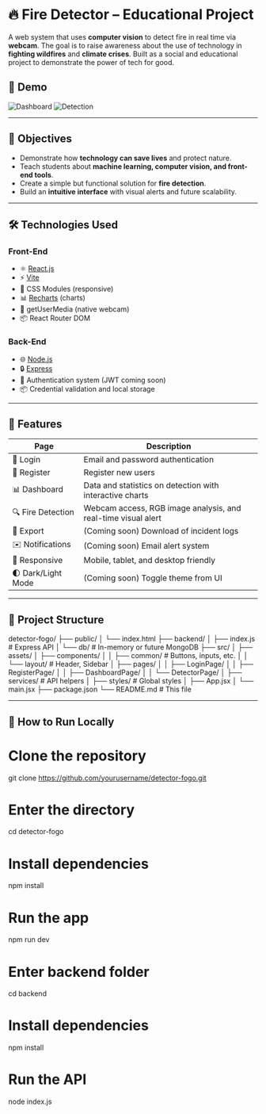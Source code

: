 # 🔥 Fire Detector – Educational Project

A web system that uses **computer vision** to detect fire in real time via **webcam**. The goal is to raise awareness about the use of technology in **fighting wildfires** and **climate crises**. Built as a social and educational project to demonstrate the power of tech for good.

## 📸 Demo

![Dashboard](./src/assets/screenshots/dashboard.png)
![Detection](./src/assets/screenshots/detection.png)

---

## 🧠 Objectives

- Demonstrate how **technology can save lives** and protect nature.
- Teach students about **machine learning, computer vision, and front-end tools**.
- Create a simple but functional solution for **fire detection**.
- Build an **intuitive interface** with visual alerts and future scalability.

---

## 🛠 Technologies Used

### Front-End

- ⚛️ [React.js](https://react.dev/)
- ⚡ [Vite](https://vitejs.dev/)
- 🎨 CSS Modules (responsive)
- 📊 [Recharts](https://recharts.org/) (charts)
- 🎥 getUserMedia (native webcam)
- 📦 React Router DOM

### Back-End

- 🌐 [Node.js](https://nodejs.org/)
- 🔒 [Express](https://expressjs.com/)
- 🧠 Authentication system (JWT coming soon)
- 📦 Credential validation and local storage

---

## 🚀 Features

| Page            | Description                                                           |
|-----------------|-----------------------------------------------------------------------|
| 🔐 Login         | Email and password authentication                                     |
| 📝 Register      | Register new users                                                   |
| 📊 Dashboard     | Data and statistics on detection with interactive charts             |
| 🔍 Fire Detection| Webcam access, RGB image analysis, and real-time visual alert        |
| 📁 Export        | (Coming soon) Download of incident logs                              |
| ✉️ Notifications | (Coming soon) Email alert system                                     |
| 📱 Responsive    | Mobile, tablet, and desktop friendly                                 |
| 🌓 Dark/Light Mode | (Coming soon) Toggle theme from UI                                 |

---

## 📁 Project Structure

detector-fogo/
├── public/
│   └── index.html
├── backend/
│   ├── index.js          # Express API
│   └── db/               # In-memory or future MongoDB
├── src/
│   ├── assets/
│   ├── components/
│   │   ├── common/       # Buttons, inputs, etc.
│   │   └── layout/       # Header, Sidebar
│   ├── pages/
│   │   ├── LoginPage/
│   │   ├── RegisterPage/
│   │   ├── DashboardPage/
│   │   └── DetectorPage/
│   ├── services/         # API helpers
│   ├── styles/           # Global styles
│   ├── App.jsx
│   └── main.jsx
├── package.json
└── README.md             # This file

---

## 🧪 How to Run Locally 

# Clone the repository
git clone https://github.com/yourusername/detector-fogo.git

# Enter the directory
cd detector-fogo

# Install dependencies
npm install

# Run the app
npm run dev

# Enter backend folder
cd backend

# Install dependencies
npm install

# Run the API
node index.js

